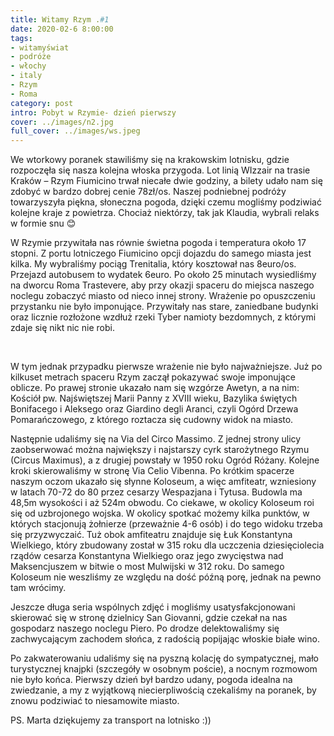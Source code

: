 ```yaml
---
title: Witamy Rzym .#1 
date: 2020-02-6 8:00:00
tags:
- witamyświat
- podróże 
- włochy
- italy
- Rzym
- Roma
category: post
intro: Pobyt w Rzymie- dzień pierwszy
cover: ../images/n2.jpg
full_cover: ../images/ws.jpeg
---
```

<p>
We wtorkowy poranek stawiliśmy się na krakowskim lotnisku, gdzie rozpoczęła się nasza kolejna włoska przygoda. Lot linią WIzzair na trasie Kraków – Rzym Fiumicino trwał niecałe dwie godziny, a bilety udało nam się zdobyć w bardzo dobrej cenie 78zł/os. Naszej podniebnej podróży towarzyszyła piękna, słoneczna pogoda, dzięki czemu mogliśmy podziwiać kolejne kraje z powietrza. Chociaż niektórzy, tak jak Klaudia, wybrali relaks w formie snu 😊
</p>

<p>
W Rzymie przywitała nas równie świetna pogoda i temperatura około 17 stopni. Z portu lotniczego Fiumicino opcji dojazdu do samego miasta jest kilka. My wybraliśmy pociąg Trenitalia, który kosztował nas 8euro/os. Przejazd autobusem to wydatek 6euro. Po około 25 minutach wysiedliśmy na dworcu Roma Trastevere, aby przy okazji spaceru do miejsca naszego noclegu zobaczyć miasto od nieco innej strony. Wrażenie po opuszczeniu przystanku nie było imponujące. Przywitały nas stare, zaniedbane budynki oraz licznie rozłożone wzdłuż rzeki Tyber namioty bezdomnych, z którymi zdaje się nikt nic nie robi.
</p>

<div class='flex'>
  <img class='box image1' src='../static/posts-images/n21.jpg' alt=''/>
  <img class='box image1' src='../static/posts-images/n22.jpg' alt=''/>
  <img class='box image1' src='../static/posts-images/n23.jpg' alt=''/>
  <img class='box image1' src='../static/posts-images/n24.jpg' alt=''/>
  <img class='box image1' src='../static/posts-images/n25.jpg' alt=''/>
  <img class='box image1' src='../static/posts-images/n26.jpg' alt=''/>
</div>

<p>
W tym jednak przypadku pierwsze wrażenie nie było najważniejsze. Już po kilkuset metrach spaceru Rzym zaczął pokazywać swoje imponujące oblicze. Po prawej stronie ukazało nam się wzgórze Awetyn, a na nim: Kościół pw. Najświętszej Marii Panny z XVIII wieku, Bazylika świętych Bonifacego i Aleksego oraz Giardino degli Aranci, czyli Ogórd Drzewa Pomarańczowego, z którego roztacza się cudowny widok na miasto.
</p>

<p>
Następnie udaliśmy się na Via del Circo Massimo. Z jednej strony ulicy zaobserwować można największy i najstarszy cyrk starożytnego Rzymu (Circus Maximus), a z drugiej powstały w 1950 roku Ogród Różany. Kolejne kroki skierowaliśmy w stronę Via Celio Vibenna. Po krótkim spacerze naszym oczom ukazało się słynne Koloseum,  a więc amfiteatr, wzniesiony w latach 70-72 do 80 przez cesarzy Wespazjana i Tytusa. Budowla ma 48,5m wysokości i aż 524m obwodu. Co ciekawe, w okolicy Koloseum roi się od uzbrojonego wojska. W okolicy spotkać możemy kilka punktów, w których stacjonują żołnierze (przeważnie 4-6 osób) i do tego widoku trzeba się przyzwyczaić. Tuż obok amfiteatru znajduje się Łuk Konstantyna Wielkiego, który zbudowany został w 315 roku dla uczczenia dziesięciolecia rządów cesarza Konstantyna Wielkiego oraz jego zwycięstwa nad Maksencjuszem w bitwie o most Mulwijski w 312 roku. Do samego Koloseum nie weszliśmy ze względu na dość późną porę, jednak na pewno tam wrócimy.
</p>

<div class='attach attach2'></div>

<p>
Jeszcze długa seria wspólnych zdjęć i mogliśmy usatysfakcjonowani skierować się w stronę dzielnicy San Giovanni, gdzie czekał na nas gospodarz naszego noclegu Piero. Po drodze delektowaliśmy się zachwycającym zachodem słońca, z radością popijając włoskie białe wino.
</p>


<p>
Po zakwaterowaniu udaliśmy się na pyszną kolację do sympatycznej, mało turystycznej knajpki (szczegóły w osobnym poście), a nocnym rozmowom nie było końca. Pierwszy dzień był bardzo udany, pogoda idealna na zwiedzanie, a my z wyjątkową niecierpliwością czekaliśmy na poranek, by znowu podziwiać to niesamowite miasto.
</p>

<p>PS. Marta dziękujemy za transport na lotnisko :))</p>




